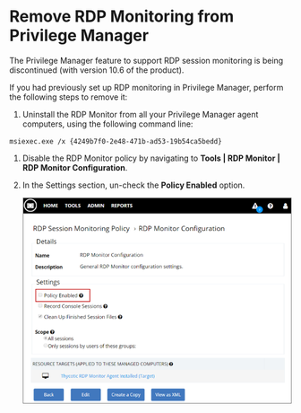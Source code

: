 [title]: # (Remove RDP Monitoring from Privilege Manager)
[tags]: # (rdp,remove)
[priority]: # (101)
# Remove RDP Monitoring from Privilege Manager

The Privilege Manager feature to support RDP session monitoring is being discontinued (with version 10.6 of the product).

If you had previously set up RDP monitoring in Privilege Manager, perform the following steps to remove it:

1. Uninstall the RDP Monitor from all your Privilege Manager agent computers, using the following command line:

```shell
msiexec.exe /x {4249b7f0-2e48-471b-ad53-19b54ca5bedd}
```

1. Disable the RDP Monitor policy by navigating to __Tools | RDP Monitor | RDP Monitor Configuration__.
1. In the Settings section, un-check the __Policy Enabled__ option.

   ![Remove the Policy Enabled check](images/remove_RDP_10.6.png)
